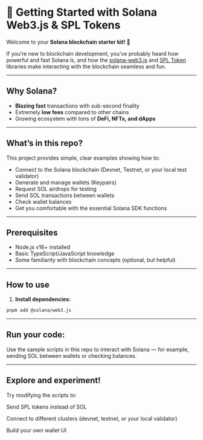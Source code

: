 # 🚀 Getting Started with Solana Web3.js & SPL Tokens

Welcome to your **Solana blockchain starter kit!** 🎉

If you’re new to blockchain development, you’ve probably heard how powerful and fast Solana is, and how the [solana-web3.js](https://github.com/solana-labs/solana-web3.js) and [SPL Token](https://spl.solana.com/token) libraries make interacting with the blockchain seamless and fun.

---

## Why Solana?

- **Blazing fast** transactions with sub-second finality  
- Extremely **low fees** compared to other chains  
- Growing ecosystem with tons of **DeFi, NFTs, and dApps**

---

## What’s in this repo?

This project provides simple, clear examples showing how to:

- Connect to the Solana blockchain (Devnet, Testnet, or your local test validator)  
- Generate and manage wallets (Keypairs)  
- Request SOL airdrops for testing  
- Send SOL transactions between wallets  
- Check wallet balances  
- Get you comfortable with the essential Solana SDK functions

---

## Prerequisites

- Node.js v16+ installed  
- Basic TypeScript/JavaScript knowledge  
- Some familiarity with blockchain concepts (optional, but helpful)

---

## How to use

1. **Install dependencies:**

```bash
pnpm add @solana/web3.js
```
___

## Run your code:

Use the sample scripts in this repo to interact with Solana — for example, sending SOL between wallets or checking balances.

---

## Explore and experiment!

Try modifying the scripts to:

Send SPL tokens instead of SOL

Connect to different clusters (devnet, testnet, or your local validator)

Build your own wallet UI
